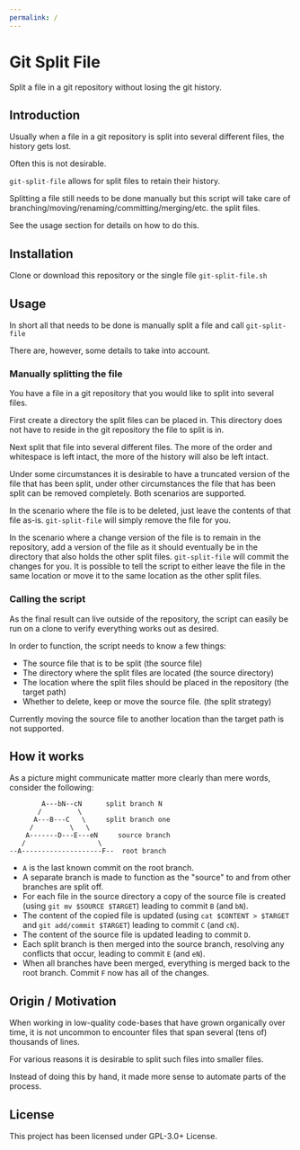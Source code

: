 ```yaml
---
permalink: /
---
```


# Git Split File

Split a file in a git repository without losing the git history.

## Introduction

Usually when a file in a git repository is split into several different files,
the history gets lost.

Often this is not desirable.

`git-split-file` allows for split files to retain their history.

Splitting a file still needs to be done manually but this script will take care
of branching/moving/renaming/committing/merging/etc. the split files.

See the usage section for details on how to do this.

## Installation

Clone or download this repository or the single file `git-split-file.sh`

## Usage

In short all that needs to be done is manually split a file and call `git-split-file`

There are, however, some details to take into account.

### Manually splitting the file

You have a file in a git repository that you would like to split into several
files.

First create a directory the split files can be placed in. This directory does
not have to reside in the git repository the file to split is in.

Next split that file into several different files. The more of the order and
whitespace is left intact, the more of the history will also be left intact.

Under some circumstances it is desirable to have a truncated version of the file
that has been split, under other circumstances the file that has been split can
be removed completely. Both scenarios are supported.

In the scenario where the file is to be deleted, just leave the contents of that
file as-is. `git-split-file` will simply remove the file for you.

In the scenario where a change version of the file is to remain in the repository,
add a version of the file as it should eventually be in the directory that also holds the other split files.
`git-split-file` will commit the changes for you. It is possible to tell the
script to either leave the file in the same location or move it to the same
location as the other split files.


### Calling the script

As the final result can live outside of the repository, the script can easily be
run on a clone to verify everything works out as desired.

In order to function, the script needs to know a few things:

- The source file that is to be split (the source file)
- The directory where the split files are located (the source directory)
- The location where the split files should be placed in the repository (the target path)
- Whether to delete, keep or move the source file. (the split strategy)

Currently moving the source file to another location than the target path is not
supported.

## How it works

As a picture might communicate matter more clearly than mere words, consider the
following:

            A---bN--cN      split branch N
           /         \
          A---B---C   \     split branch one
         /         \   \
        A-------D---E---eN     source branch
       /                  \
    --A--------------------F--  root branch

- `A` is the last known commit on the root branch.
- A separate branch is made to function as the "source" to and from other branches are split off.
- For each file in the source directory a copy of the source file is created (using `git mv $SOURCE $TARGET`) leading to commit `B` (and `bN`).
- The content of the copied file is updated (using `cat $CONTENT > $TARGET` and `git add/commit $TARGET`) leading to commit `C` (and `cN`).
- The content of the source file is updated leading to commit `D`.
- Each split branch is then merged into the source branch, resolving any conflicts that occur, leading to commit `E` (and `eN`).
- When all branches have been merged, everything is merged back to the root branch. Commit `F` now has all of the changes.

## Origin / Motivation

When working in low-quality code-bases that have grown organically over time, it
is not uncommon to encounter files that span several (tens of) thousands of lines.

For various reasons it is desirable to split such files into smaller files.

Instead of doing this by hand, it made more sense to automate parts of the process.

<!--

## Contributing

Please see [CONTRIBUTING] for details.

## Change Log

Please see [CHANGELOG] for details.

## Credits

logo / images / ?

-->

## License

This project has been licensed under GPL-3.0+ License.